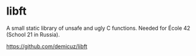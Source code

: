# libft
A small static library of unsafe and ugly C functions. Needed for École 42 (School 21 in Russia).

https://github.com/demicuz/libft